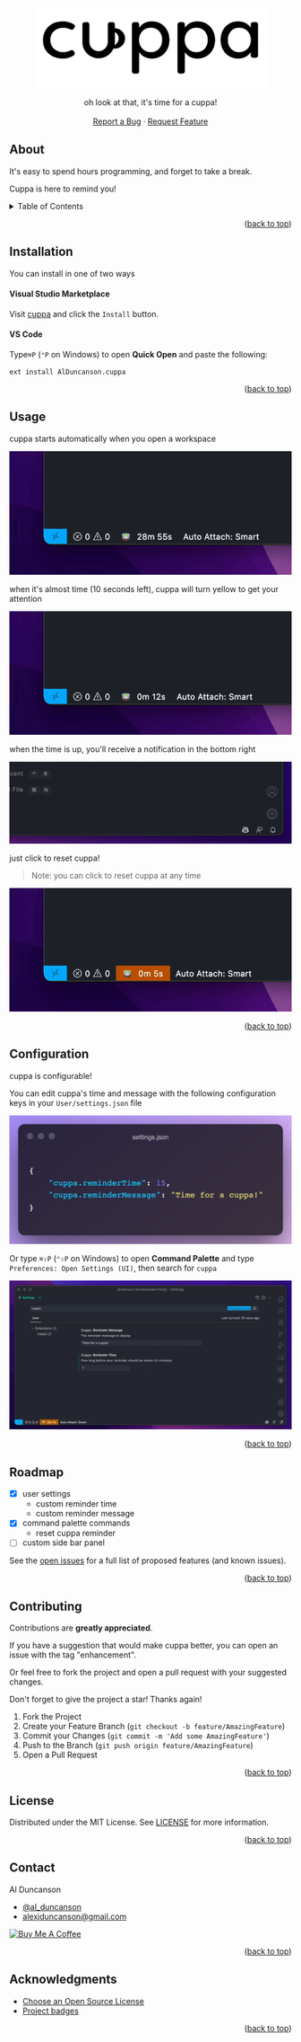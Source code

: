 <div id="top"></div>

<!-- TODO shields -->
<!-- https://www.markdownguide.org/basic-syntax/#reference-style-links -->

<br />
<div align="center">
  <a href="https://github.com/alDuncanson/cuppa">
    <img src="images/logo/cuppa_logo_full.png" alt="Logo" height="144">
  </a>
  <p align="center">
    oh look at that, it's time for a cuppa!
    <br />
    <br />
    <a href="https://github.com/alDuncanson/cuppa/issues">Report a Bug</a>
    ·
    <a href="https://github.com/alDuncanson/cuppa/issues">Request Feature</a>
  </p>
</div>

## About

It's easy to spend hours programming, and forget to take a break.

Cuppa is here to remind you!

<details>
  <summary>Table of Contents</summary>
  <ol>
    <li><a href="#about">About</a></li>
		<li><a href="#installation">Installation</a></li>
    <li><a href="#usage">Usage</a></li>
    <li><a href="#configuration">Configuration</a></li>
    <li><a href="#roadmap">Roadmap</a></li>
    <li><a href="#contributing">Contributing</a></li>
    <li><a href="#license">License</a></li>
    <li><a href="#contact">Contact</a></li>
    <li><a href="#acknowledgments">Acknowledgments</a></li>
  </ol>
</details>

<p align="right">(<a href="#top">back to top</a>)</p>

## Installation

You can install in one of two ways

#### Visual Studio Marketplace

Visit [cuppa](https://marketplace.visualstudio.com/items?itemName=AlDuncanson.cuppa) and click the `Install` button.

#### VS Code

Type`⌘P` (`⌃P` on Windows) to open **Quick Open** and paste the following:

```
ext install AlDuncanson.cuppa
```

<p align="right">(<a href="#top">back to top</a>)</p>

## Usage

cuppa starts automatically when you open a workspace

![cuppa](images/status_bar/cuppa.gif)

when it's almost time (10 seconds left), cuppa will turn yellow to get your attention

![almost time](images/status_bar/almost_time.gif)

when the time is up, you'll receive a notification in the bottom right

![time for a cuppa](images/notifications/time_for_a_cuppa.gif)

just click to reset cuppa!

> Note: you can click to reset cuppa at any time

![click to reset](images/status_bar/reset_cuppa.gif)

<p align="right">(<a href="#top">back to top</a>)</p>

## Configuration

cuppa is configurable!

You can edit cuppa's time and message with the following configuration keys in your `User/settings.json` file

![configuration](images/settings/json.png)

Or type `⌘⇧P` (`⌃⇧P` on Windows) to open **Command Palette** and type `Preferences: Open Settings (UI)`, then search for `cuppa`

![settings ui](images/settings/ui.png)

<p align="right">(<a href="#top">back to top</a>)</p>

## Roadmap

- [x] user settings
  - custom reminder time
  - custom reminder message
- [x] command palette commands
  - reset cuppa reminder
- [ ] custom side bar panel

See the [open issues](https://github.com/alDuncanson/cuppa/issues) for a full list of proposed features (and known issues).

<p align="right">(<a href="#top">back to top</a>)</p>

## Contributing

Contributions are **greatly appreciated**.

If you have a suggestion that would make cuppa better, you can open an issue with the tag "enhancement".

Or feel free to fork the project and open a pull request with your suggested changes.

Don't forget to give the project a star! Thanks again!

1. Fork the Project
2. Create your Feature Branch (`git checkout -b feature/AmazingFeature`)
3. Commit your Changes (`git commit -m 'Add some AmazingFeature'`)
4. Push to the Branch (`git push origin feature/AmazingFeature`)
5. Open a Pull Request

<p align="right">(<a href="#top">back to top</a>)</p>

## License

Distributed under the MIT License. See [LICENSE](https://github.com/alDuncanson/cuppa/blob/main/LICENSE) for more information.

<p align="right">(<a href="#top">back to top</a>)</p>

## Contact

Al Duncanson

- [@al_duncanson](https://twitter.com/al_duncanson)
- alexjduncanson@gmail.com

<a href='https://www.buymeacoffee.com/alduncanson' target='_blank'><img src='https://cdn.buymeacoffee.com/buttons/default-orange.png' alt='Buy Me A Coffee' height='34' width='144'></a>

<p align="right">(<a href="#top">back to top</a>)</p>

## Acknowledgments

- [Choose an Open Source License](https://choosealicense.com)
- [Project badges](https://shields.io)

<p align="right">(<a href="#top">back to top</a>)</p>

[stars-shield]: https://img.shields.io/github/stars/alDuncanson/cuppa.svg?style=for-the-badge
[stars-url]: https://github.com/alDuncanson/cuppa/stargazers
